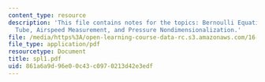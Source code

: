 ```yaml
---
content_type: resource
description: 'This file contains notes for the topics: Bernoulli Equation, Pitot-Static
  Tube, Airspeed Measurement, and Pressure Nondimensionalization.'
file: /media/https%3A/open-learning-course-data-rc.s3.amazonaws.com/16-01-unified-engineering-i-ii-iii-iv-fall-2005-spring-2006/861a6a9d96e00c43c0970213d42e3edf_spl1.pdf
file_type: application/pdf
resourcetype: Document
title: spl1.pdf
uid: 861a6a9d-96e0-0c43-c097-0213d42e3edf
---
```

